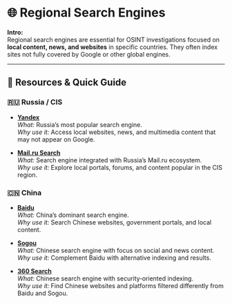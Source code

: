 # 🌐 Regional Search Engines

**Intro:**  
Regional search engines are essential for OSINT investigations focused on **local content, news, and websites** in specific countries. They often index sites not fully covered by Google or other global engines.

---

## 🔗 Resources & Quick Guide

### 🇷🇺 Russia / CIS
- **[Yandex](https://yandex.com/)**  
  *What:* Russia’s most popular search engine.  
  *Why use it:* Access local websites, news, and multimedia content that may not appear on Google.

- **[Mail.ru Search](https://go.mail.ru/)**  
  *What:* Search engine integrated with Russia’s Mail.ru ecosystem.  
  *Why use it:* Explore local portals, forums, and content popular in the CIS region.

### 🇨🇳 China
- **[Baidu](https://www.baidu.com/)**  
  *What:* China’s dominant search engine.  
  *Why use it:* Search Chinese websites, government portals, and local content.

- **[Sogou](https://www.sogou.com/)**  
  *What:* Chinese search engine with focus on social and news content.  
  *Why use it:* Complement Baidu with alternative indexing and results.

- **[360 Search](https://www.so.com/)**  
  *What:* Chinese search engine with security‑oriented indexing.  
  *Why use it:* Find Chinese websites and platforms filtered differently from Baidu and Sogou.
